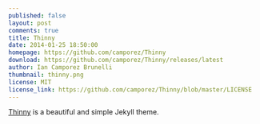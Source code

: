 ```yaml
---
published: false
layout: post
comments: true
title: Thinny
date: 2014-01-25 18:50:00
homepage: https://github.com/camporez/Thinny
download: https://github.com/camporez/Thinny/releases/latest
author: Ian Camporez Brunelli
thumbnail: thinny.png
license: MIT
license_link: https://github.com/camporez/Thinny/blob/master/LICENSE
---
```


[Thinny](https://github.com/camporez/Thinny) is a beautiful and simple Jekyll theme.
